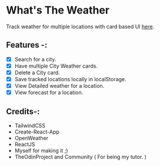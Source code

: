 # What's The Weather

Track weather for multiple locations  with card based UI [here](https://weatherbykick.netlify.app).

## Features -:

- [X] Search for a city.
- [X] Have multiple City Weather cards.
- [X] Delete a City card.
- [X] Save tracked locations locally in localStorage.
- [X] View Detailed weather for a location.
- [X] View forecast for a location.

## Credits-:
* TailwindCSS
* Create-React-App
* OpenWeather
* ReactJS
* Myself for making it ;)
* TheOdinProject and Community ( For being my tutor. )
